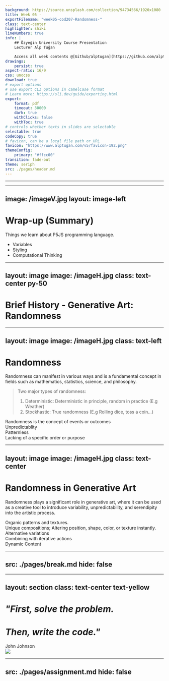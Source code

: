 ```yaml
---
background: https://source.unsplash.com/collection/94734566/1920x1080
title: Week 05 -
exportFilename: "week05-cod207-Randomness-"
class: text-center
highlighter: shiki
lineNumbers: true
info: |
    ## Özyeğin University Course Presentation
    Lecturer Alp Tuğan

    Access all week contents @[Github/alptugan](https://github.com/alptugan/Slidev_Presentations)
drawings:
    persist: true
aspect-ratio: 16/9
css: unocss
download: true
# export options
# use export CLI options in camelCase format
# Learn more: https://sli.dev/guide/exporting.html
export:
    format: pdf
    timeout: 30000
    dark: true
    withClicks: false
    withToc: true
# controls whether texts in slides are selectable
selectable: true
codeCopy: true
# favicon, can be a local file path or URL
favicon: "https://www.alptugan.com/v5/favicon-192.png"
themeConfig:
    primary: "#ffcc00"
transition: fade-out
theme: seriph
src: ./pages/header.md
---
```


---

<Toc :columns="2"/>



---
image: /imageV.jpg
layout: image-left
---


# Wrap-up (Summary)

Things we learn about P5JS programming language.
- Variables
- Styling
- Computational Thinking



---
layout: image
image: /imageH.jpg
class: text-center py-50
---

# Brief History - Generative Art: Randomness

<Youtube id='d2LC6Am9bZI' width='100%' height='100%' />

<!--
Other Videos in the list
Blockchain and Beyond: https://www.youtube.com/watch?v=gRTyDYp7vPQ
GRAILS: https://www.youtube.com/watch?v=pMhxA3ZCJYo
Ringers: https://www.youtube.com/watch?v=uP09qFC2R7E
Vera Molnar: https://www.youtube.com/watch?v=8tNESHtfkr0
Themes and Variations: https://www.youtube.com/watch?v=RY--GUJbMdI
-->


---
layout: image
image: /imageH.jpg
class: text-left
---

# Randomness
Randomness can manifest in various ways and is a fundamental concept in fields such as mathematics, statistics, science, and philosophy.

>Two major types of randomness: 
>1. Deterministic: Deterministic in principle, random in practice (E.g Weather)
>2. Stockhastic: True randomness (E.g Rolling dice, toss a coin...)

<div mt-3 v-click>
Randomness is the concept of events or outcomes
</div>

<div v-click>
Unpredictablity
</div>

<div v-click>
Patternless
</div>

<div v-click>
Lacking of a specific order or purpose
</div>


---
layout: image
image: /imageH.jpg
class: text-center
---

# Randomness in Generative Art
Randomness plays a significant role in generative art, where it can be used as a creative tool to introduce variability, unpredictability, and serendipity into the artistic process.

<div v-click>
Organic patterns and textures.
</div>


<div v-click>
Unique compositions; Altering position, shape, color, or texture instantly.
</div>

<div v-click>
Alternative variations
</div>

<div v-click>
Combining with iterative actions
</div>


<div v-click>
Dynamic Content
</div>


---
src: ./pages/break.md
hide: false
---



---
layout: section
class: text-center text-yellow 
---

# *"First, solve the problem.*
# *Then, write the code."*
<div pt-10 text-gray>John Johnson</div>

<img class='bgCover' src='/grad-bg3.jpg'/>


---
src: ./pages/assignment.md
hide: false
---
